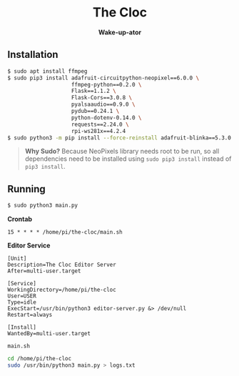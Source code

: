 <h1 align="center">The Cloc</h1>
<p align="center"><b>Wake-up-ator</b></p>

## Installation

```bash
$ sudo apt install ffmpeg
$ sudo pip3 install adafruit-circuitpython-neopixel==6.0.0 \
                    ffmpeg-python==0.2.0 \
                    Flask==1.1.2 \ 
                    Flask-Cors==3.0.8 \
                    pyalsaaudio==0.9.0 \
                    pydub==0.24.1 \
                    python-dotenv-0.14.0 \
                    requests==2.24.0 \
                    rpi-ws281x==4.2.4
$ sudo python3 -m pip install --force-reinstall adafruit-blinka==5.3.0
```

> **Why Sudo?**
> Because NeoPixels library needs root to be run, so all dependencies need to be installed using `sudo pip3 install` instead of `pip3 install`.

## Running

```bash
$ sudo python3 main.py
```

**Crontab**
```
15 * * * * /home/pi/the-cloc/main.sh
```

**Editor Service**
```
[Unit]
Description=The Cloc Editor Server
After=multi-user.target

[Service]
WorkingDirectory=/home/pi/the-cloc
User=USER
Type=idle
ExecStart=/usr/bin/python3 editor-server.py &> /dev/null
Restart=always

[Install]
WantedBy=multi-user.target
```

`main.sh`
```bash
cd /home/pi/the-cloc
sudo /usr/bin/python3 main.py > logs.txt
```